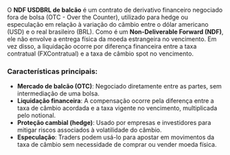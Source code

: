 O **NDF USDBRL de balcão** é um contrato de derivativo financeiro negociado fora de bolsa (OTC - Over the Counter), utilizado para hedge ou especulação em relação à variação do câmbio entre o dólar americano (USD) e o real brasileiro (BRL). Como é um **Non-Deliverable Forward (NDF)**, ele não envolve a entrega física da moeda estrangeira no vencimento. Em vez disso, a liquidação ocorre por diferença financeira entre a taxa contratual (FXContratual) e a taxa de câmbio spot no vencimento.

### Características principais:

- **Mercado de balcão (OTC)**: Negociado diretamente entre as partes, sem intermediação de uma bolsa.
- **Liquidação financeira**: A compensação ocorre pela diferença entre a taxa de câmbio acordada e a taxa vigente no vencimento, multiplicada pelo notional.
- **Proteção cambial (hedge)**: Usado por empresas e investidores para mitigar riscos associados à volatilidade do câmbio.
- **Especulação**: Traders podem usá-lo para apostar em movimentos da taxa de câmbio sem necessidade de comprar ou vender moeda física.

